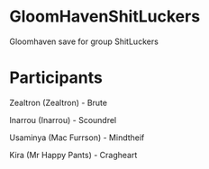 # GloomHavenShitLuckers
Gloomhaven save for group ShitLuckers

# Participants
Zealtron (Zealtron) - Brute

Inarrou (Inarrou) - Scoundrel

Usaminya (Mac Furrson) - Mindtheif

Kira (Mr Happy Pants) - Cragheart

